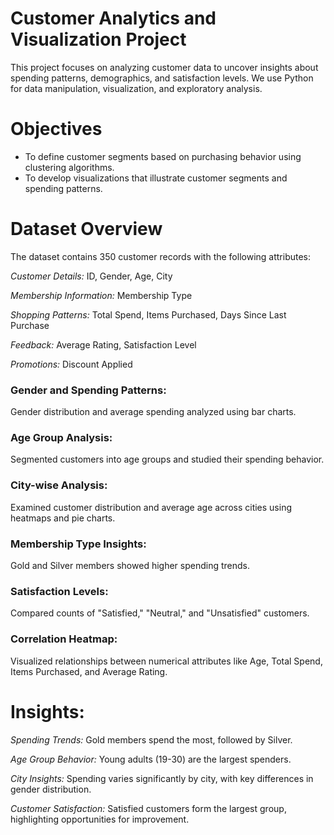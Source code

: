 # Customer Analytics and Visualization Project

This project focuses on analyzing customer data to uncover insights about spending patterns, demographics, and satisfaction levels. We use Python for data manipulation, visualization, and exploratory analysis.

# Objectives
- To define customer segments based on purchasing behavior using clustering algorithms.
- To develop visualizations that illustrate customer segments and spending patterns.

# Dataset Overview
The dataset contains 350 customer records with the following attributes:

_Customer Details:_ ID, Gender, Age, City

_Membership Information:_ Membership Type

_Shopping Patterns:_ Total Spend, Items Purchased, Days Since Last Purchase

_Feedback:_ Average Rating, Satisfaction Level

_Promotions:_ Discount Applied

### Gender and Spending Patterns:
Gender distribution and average spending analyzed using bar charts.
### Age Group Analysis:
Segmented customers into age groups and studied their spending behavior.
### City-wise Analysis:
Examined customer distribution and average age across cities using heatmaps and pie charts.
### Membership Type Insights:
Gold and Silver members showed higher spending trends.
### Satisfaction Levels:
Compared counts of "Satisfied," "Neutral," and "Unsatisfied" customers.
### Correlation Heatmap:
Visualized relationships between numerical attributes like Age, Total Spend, Items Purchased, and Average Rating.

# Insights:
_Spending Trends:_ Gold members spend the most, followed by Silver. 

_Age Group Behavior:_ Young adults (19-30) are the largest spenders. 

_City Insights:_ Spending varies significantly by city, with key differences in gender distribution.

_Customer Satisfaction:_ Satisfied customers form the largest group, highlighting opportunities for improvement.
